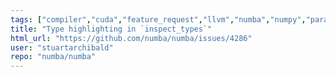 ```yaml
---
tags: ["compiler","cuda","feature_request","llvm","numba","numpy","parallel","python"]
title: "Type highlighting in `inspect_types`"
html_url: "https://github.com/numba/numba/issues/4286"
user: "stuartarchibald"
repo: "numba/numba"
---
```


